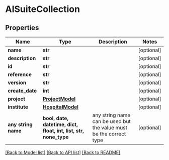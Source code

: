 # AISuiteCollection


## Properties
Name | Type | Description | Notes
------------ | ------------- | ------------- | -------------
**name** | **str** |  | [optional] 
**description** | **str** |  | [optional] 
**id** | **str** |  | [optional] 
**reference** | **str** |  | [optional] 
**version** | **str** |  | [optional] 
**create_date** | **int** |  | [optional] 
**project** | [**ProjectModel**](ProjectModel.md) |  | [optional] 
**institute** | [**HospitalModel**](HospitalModel.md) |  | [optional] 
**any string name** | **bool, date, datetime, dict, float, int, list, str, none_type** | any string name can be used but the value must be the correct type | [optional]

[[Back to Model list]](../README.md#documentation-for-models) [[Back to API list]](../README.md#documentation-for-api-endpoints) [[Back to README]](../README.md)


